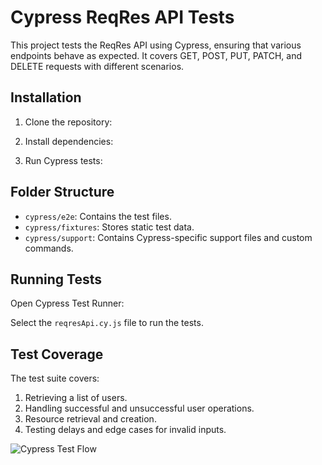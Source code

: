 # Cypress ReqRes API Tests

This project tests the ReqRes API using Cypress, ensuring that various endpoints behave as expected. It covers GET, POST, PUT, PATCH, and DELETE requests with different scenarios.

## Installation

1. Clone the repository:

2. Install dependencies:

3. Run Cypress tests:

## Folder Structure

- `cypress/e2e`: Contains the test files.
- `cypress/fixtures`: Stores static test data.
- `cypress/support`: Contains Cypress-specific support files and custom commands.

## Running Tests

Open Cypress Test Runner:

Select the `reqresApi.cy.js` file to run the tests.

## Test Coverage

The test suite covers:
1. Retrieving a list of users.
2. Handling successful and unsuccessful user operations.
3. Resource retrieval and creation.
4. Testing delays and edge cases for invalid inputs.

![Cypress Test Flow](./result.png)
